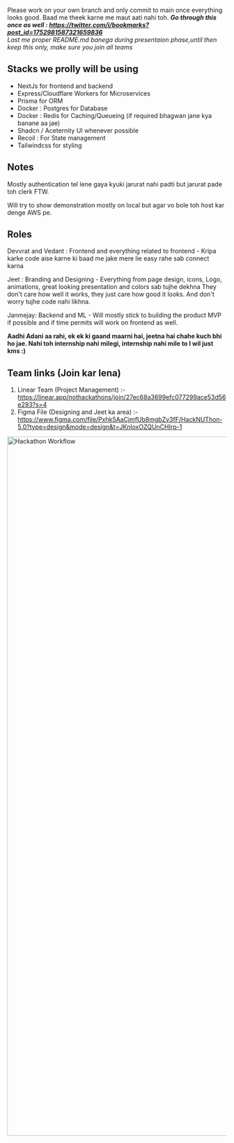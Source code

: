 Please work on your own branch and only commit to main once everything looks good. Baad me theek karne me maut aati nahi toh.
***Go through this once as well : https://twitter.com/i/bookmarks?post_id=1752981587321659836*** <br/>
*Last me proper README.md banega during presentaion phase,until then keep this only, make sure you join all teams*

## Stacks we prolly will be using
- NextJs for frontend and backend
- Express/Cloudflare Workers for Microservices
- Prisma for ORM
- Docker : Postgres for Database
- Docker : Redis for Caching/Queueing (if required bhagwan jane kya banane aa jae)
- Shadcn / Aceternity UI whenever possible
- Recoil : For State management
- Tailwindcss for styling

## Notes
Mostly authentication tel lene gaya kyuki jarurat nahi padti but jarurat pade toh clerk FTW.

Will try to show demonstration mostly on local but agar vo bole toh host kar denge AWS pe.

## Roles
Devvrat and Vedant : Frontend and everything related to frontend -
Kripa karke code aise karne ki baad me jake mere lie easy rahe sab connect karna

Jeet : Branding and Designing -
Everything from page design, icons, Logo, animations, great looking presentation and colors sab tujhe dekhna
They don't care how well it works, they just care how good it looks.
And don't worry tujhe code nahi likhna.

Janmejay: Backend and ML -
Will mostly stick to building the product MVP if possible and if time permits will work on frontend as well.


**Aadhi Adani aa rahi, ek ek ki gaand maarni hai, jeetna hai chahe kuch bhi ho jae. Nahi toh internship nahi milegi, internship nahi mile to I wil just kms :)**

## Team links (Join kar lena)
1. Linear Team (Project Management) :- https://linear.app/nothackathons/join/27ec68a3699efc077299ace53d56e293?s=4
2. Figma File (Designing and Jeet ka area) :- https://www.figma.com/file/Pxhk5AaCjmfUb8mgbZv3fF/HackNUThon-5.0?type=design&mode=design&t=JKnloxOZQUnCHIrp-1

<img width="1602" alt="Hackathon Workflow" src="https://github.com/NotTheRightGuy/hacknuthon5.0/assets/70024430/3928f00c-0361-42f6-a8e8-59fcc4a621b8">

